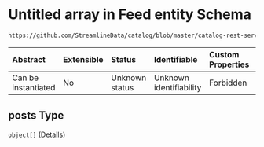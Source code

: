 # Untitled array in Feed entity Schema

```txt
https://github.com/StreamlineData/catalog/blob/master/catalog-rest-service/src/main/resources/json/schema/entity/feed/thread.json#/properties/posts
```



| Abstract            | Extensible | Status         | Identifiable            | Custom Properties | Additional Properties | Access Restrictions | Defined In                                                            |
| :------------------ | :--------- | :------------- | :---------------------- | :---------------- | :-------------------- | :------------------ | :-------------------------------------------------------------------- |
| Can be instantiated | No         | Unknown status | Unknown identifiability | Forbidden         | Allowed               | none                | [thread.json*](https://github.com/StreamlineData/catalog/blob/master/catalog-rest-service/src/main/resources/json/schema/entity/feed/thread.json "open original schema") |

## posts Type

`object[]` ([Details](thread-definitions-post.md))
